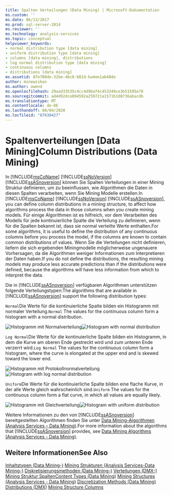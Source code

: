 ```yaml
---
title: Spalten Verteilungen (Data Mining) | Microsoft-Dokumentation
ms.custom: ''
ms.date: 06/13/2017
ms.prod: sql-server-2014
ms.reviewer: ''
ms.technology: analysis-services
ms.topic: conceptual
helpviewer_keywords:
- normal distribution type [data mining]
- uniform distribution type [data mining]
- columns [data mining], distributions
- log normal distribution type [data mining]
- continuous columns
- distributions [data mining]
ms.assetid: 87e700de-32be-4bc8-b01d-ba4ee1ab48de
author: minewiskan
ms.author: owend
ms.openlocfilehash: 29aad33535c4cc4d9baf4c453249ce3b51595e78
ms.sourcegitcommit: ad4d92dce894592a259721a1571b1d8736abacdb
ms.translationtype: MT
ms.contentlocale: de-DE
ms.lasthandoff: 08/04/2020
ms.locfileid: "87630427"
---
```

# <a name="column-distributions-data-mining"></a><span data-ttu-id="d036e-102">Spaltenverteilungen [Data Mining]</span><span class="sxs-lookup"><span data-stu-id="d036e-102">Column Distributions (Data Mining)</span></span>
  <span data-ttu-id="d036e-103">In [!INCLUDE[msCoName](../../includes/msconame-md.md)] [!INCLUDE[ssNoVersion](../../includes/ssnoversion-md.md)] [!INCLUDE[ssASnoversion](../../includes/ssasnoversion-md.md)] können Sie Spalten Verteilungen in einer Mining Struktur definieren, um zu beeinflussen, wie Algorithmen die Daten in diesen Spalten verarbeiten, wenn Sie Mining Modelle erstellen.</span><span class="sxs-lookup"><span data-stu-id="d036e-103">In [!INCLUDE[msCoName](../../includes/msconame-md.md)] [!INCLUDE[ssNoVersion](../../includes/ssnoversion-md.md)] [!INCLUDE[ssASnoversion](../../includes/ssasnoversion-md.md)], you can define column distributions in a mining structure, to affect how algorithms process the data in those columns when you create mining models.</span></span> <span data-ttu-id="d036e-104">Für einige Algorithmen ist es hilfreich, vor dem Verarbeiten des Modells für jede kontinuierliche Spalte die Verteilung zu definieren, wenn für die Spalten bekannt ist, dass sie normal verteilte Werte enthalten.</span><span class="sxs-lookup"><span data-stu-id="d036e-104">For some algorithms, it is useful to define the distribution of any continuous columns before you process the model, if the columns are known to contain common distributions of values.</span></span> <span data-ttu-id="d036e-105">Wenn Sie die Verteilungen nicht definieren, liefern die sich ergebenden Miningmodelle möglicherweise ungenauere Vorhersagen, da die Algorithmen weniger Informationen zum Interpretieren der Daten haben.</span><span class="sxs-lookup"><span data-stu-id="d036e-105">If you do not define the distributions, the resulting mining models may produce less accurate predictions than if the distributions were defined, because the algorithms will have less information from which to interpret the data.</span></span>

 <span data-ttu-id="d036e-106">Die in [!INCLUDE[ssASnoversion](../../includes/ssasnoversion-md.md)] verfügbaren Algorithmen unterstützen folgende Verteilungstypen:</span><span class="sxs-lookup"><span data-stu-id="d036e-106">The algorithms that are available in [!INCLUDE[ssASnoversion](../../includes/ssasnoversion-md.md)] support the following distribution types:</span></span>

 <span data-ttu-id="d036e-107">`Normal`Die Werte für die kontinuierliche Spalte bilden ein Histogramm mit normaler Verteilung.</span><span class="sxs-lookup"><span data-stu-id="d036e-107">`Normal` The values for the continuous column form a histogram with a normal distribution.</span></span>

 <span data-ttu-id="d036e-108">![Histogramm mit Normalverteilung](../media/normal-distribution.gif "Histogramm mit Normalverteilung")</span><span class="sxs-lookup"><span data-stu-id="d036e-108">![Histogram with normal distribution](../media/normal-distribution.gif "Histogram with normal distribution")</span></span>

 <span data-ttu-id="d036e-109">`Log Normal`Die Werte für die kontinuierliche Spalte bilden ein Histogramm, in dem die Kurve am oberen Ende gestreckt wird und zum unteren Ende verzerrt wird.</span><span class="sxs-lookup"><span data-stu-id="d036e-109">`Log Normal` The values for the continuous column form a histogram, where the curve is elongated at the upper end and is skewed toward the lower end.</span></span>

 <span data-ttu-id="d036e-110">![Histogramm mit Protokollnormalverteilung](../media/log-normal-distribution.gif "Histogramm mit Protokollnormalverteilung")</span><span class="sxs-lookup"><span data-stu-id="d036e-110">![Histogram with log normal distribution](../media/log-normal-distribution.gif "Histogram with log normal distribution")</span></span>

 <span data-ttu-id="d036e-111">`Uniform`Die Werte für die kontinuierliche Spalte bilden eine flache Kurve, in der alle Werte gleich wahrscheinlich sind.</span><span class="sxs-lookup"><span data-stu-id="d036e-111">`Uniform` The values for the continuous column form a flat curve, in which all values are equally likely.</span></span>

 <span data-ttu-id="d036e-112">![Histogramm mit Gleichverteilung](../media/uniform-distribution.gif "Histogramm mit Gleichverteilung")</span><span class="sxs-lookup"><span data-stu-id="d036e-112">![Histogram with uniform distribution](../media/uniform-distribution.gif "Histogram with uniform distribution")</span></span>

 <span data-ttu-id="d036e-113">Weitere Informationen zu den von [!INCLUDE[ssASnoversion](../../includes/ssasnoversion-md.md)] bereitgestellten Algorithmen finden Sie unter [Data Mining-Algorithmen &#40;Analysis Services – Data Mining&#41;](data-mining-algorithms-analysis-services-data-mining.md).</span><span class="sxs-lookup"><span data-stu-id="d036e-113">For more information about the algorithms that [!INCLUDE[ssASnoversion](../../includes/ssasnoversion-md.md)] provides, see [Data Mining Algorithms &#40;Analysis Services - Data Mining&#41;](data-mining-algorithms-analysis-services-data-mining.md).</span></span>

## <a name="see-also"></a><span data-ttu-id="d036e-114">Weitere Informationen</span><span class="sxs-lookup"><span data-stu-id="d036e-114">See Also</span></span>
 <span data-ttu-id="d036e-115">[Inhaltstypen &#40;Data Mining-&#41;](content-types-data-mining.md) [Mining Strukturen &#40;Analysis Services-Data Mining-&#41;](mining-structures-analysis-services-data-mining.md) [Diskretisierungsmethoden &#40;Data Mining-&#41;](discretization-methods-data-mining.md) [Verteilungen &#40;DMX-&#41;](/sql/dmx/distributions-dmx) [Mining Struktur Spalten](mining-structure-columns.md)</span><span class="sxs-lookup"><span data-stu-id="d036e-115">[Content Types &#40;Data Mining&#41;](content-types-data-mining.md) [Mining Structures &#40;Analysis Services - Data Mining&#41;](mining-structures-analysis-services-data-mining.md) [Discretization Methods &#40;Data Mining&#41;](discretization-methods-data-mining.md) [Distributions &#40;DMX&#41;](/sql/dmx/distributions-dmx) [Mining Structure Columns](mining-structure-columns.md)</span></span>


